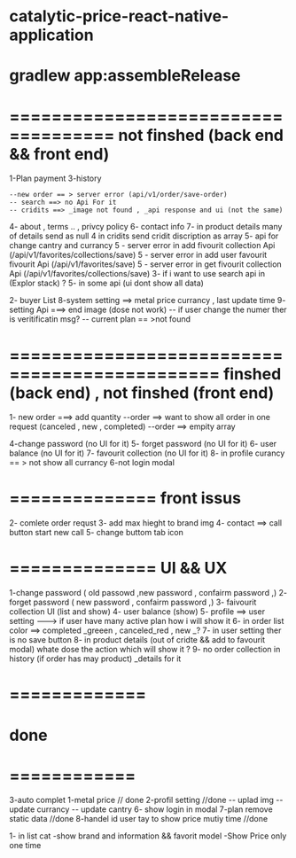 # catalytic-price-react-native-application
gradlew app:assembleRelease
========================================



====================================
 not finshed (back end && front end)
====================================
1-Plan payment
3-history 

    --new order == > server error (api/v1/order/save-order)
    -- search ==> no Api For it
    -- cridits ==> _image not found , _api response and ui (not the same)
4- about , terms .. , privcy policy
6- contact info
7- in product details many of details send as null
4 in cridits send cridit discription as array 
5- api for change cantry and currancy 
5 - server error in add fivourit collection Api  (/api/v1/favorites/collections/save)
5 - server error in add user favourit fivourit  Api  (/api/v1/favorites/save)
5 - server error in get fivourit collection Api  (/api/v1/favorites/collections/save)
3- if i want to use search api in (Explor stack) ?
5- in some api (ui dont show all data)

2- buyer List
8-system setting ==> metal price currancy , last update  time
9- setting Api ===> end image (dose not work) 
    -- if user change the numer ther is veritificatin msg?
    -- current plan == >not found





==============================================
 finshed (back end) , not finshed (front end)
===============================================
1- new order ===> add quantity
    --order ==> want to show all order in one request (canceled , new , completed)
    --order ==> empity array

4-change password (no UI for it)
5- forget password (no UI for it)
6- user balance  (no UI for it)
7- favourit collection  (no UI for it)
8- in profile curancy == > not show all currancy
6-not login modal





==============
 front issus 
===============


2- comlete order requst 
3- add max hieght to brand img 
4- contact ==> call button start new call
5- change buttom tab icon




==============
    UI && UX
==============
1-change password ( old passowd ,new password , confairm password ,) 
2- forget password ( new password , confairm password ,)
3- faivourit collection UI (list and show)
4- user balance (show)
5- profile ==> user setting ---> if user have many active plan  how i will show it 
6- in order list color ==> completed _greeen , canceled_red , new _?
7- in user setting ther is no save button
8- in product details (out of cridte && add to favourit modal) whate dose the action which will show it ?
9- no order collection in history (if order has may product) _details for it



# =============
# done
# ============

3-auto complet
1-metal price // done
2-profil setting  //done
    -- uplad img 
    -- update currancy
    -- update cantry 
6- show login in modal
7-plan remove static data //done 
8-handel id user tay to show price mutiy time //done 

1- in list cat 
    -show brand and information && favorit model
    -Show Price only one time 